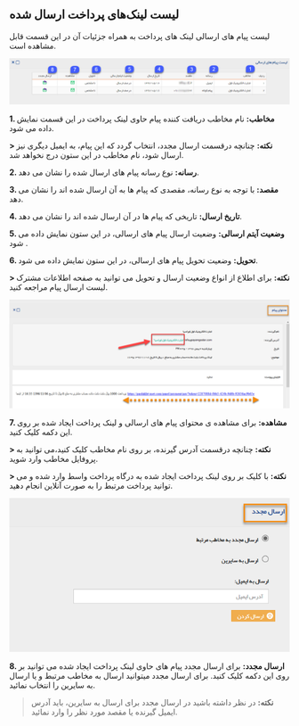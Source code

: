 ﻿## لیست لینک‌های پرداخت ارسال شده 

لیست پیام های ارسالی لینک های پرداخت به همراه جزئیات آن در این قسمت قابل مشاهده است.

![](sendmessageslist.png)

**1. مخاطب:** نام مخاطب دریافت کننده پیام حاوی لینک پرداخت در این قسمت نمایش داده می شود.

**> نکته:** چنانچه درقسمت ارسال مجدد، انتخاب گردد که این پیام، به ایمیل دیگری نیز ارسال شود، نام مخاطب در این ستون درج نخواهد شد.

**2. رسانه:** نوع رسانه پیام های ارسال شده را نشان می دهد.

**3. مقصد:** با توجه به نوع رسانه، مقصدی که پیام ها به آن ارسال شده اند را نشان می دهد.

**4. تاریخ ارسال:** تاریخی که پیام ها در آن ارسال شده اند را نشان می دهد.

**5. وضعیت آیتم ارسالی:** وضعیت ارسال پیام های ارسالی، در این ستون نمایش داده می شود .

**6. تحویل:** وضعیت تحویل پیام های ارسالی، در این ستون نمایش داده می شود.

**> نکته:** برای اطلاع از انواع وضعیت ارسال و تحویل  می توانید به صفحه اطلاعات مشترک لیست ارسال پیام مراجعه کنید.

![](sendmessageslist-content.png)


**7. مشاهده:** برای مشاهده ی محتوای پیام های ارسالی و لینک پرداخت ایجاد شده بر روی این دکمه کلیک کنید. 

**> نکته:** چنانچه درقسمت آدرس گیرنده، بر روی نام مخاطب کلیک کنید،می توانید به پروفایل مخاطب وارد شوید.

**> نکته:** با کلیک بر روی لینک پرداخت ایجاد شده به درگاه پرداخت واسط وارد شده و می توانید پرداخت مرتبط را به صورت آنلاین انجام دهید.

![](sendmessageslist-resend.png)

**8. ارسال مجدد:** برای ارسال مجدد پیام های حاوی لینک پرداخت ایجاد شده می توانید بر روی این دکمه کلیک کنید.  برای ارسال مجدد میتوانید ارسال به مخاطب مرتبط و یا ارسال به سایرین را انتخاب نمائید.

> **نکته:** در نظر داشته باشید در ارسال مجدد برای ارسال به سایرین، باید آدرس ایمیل گیرنده یا مقصد مورد نظر را وارد نمائید.  


